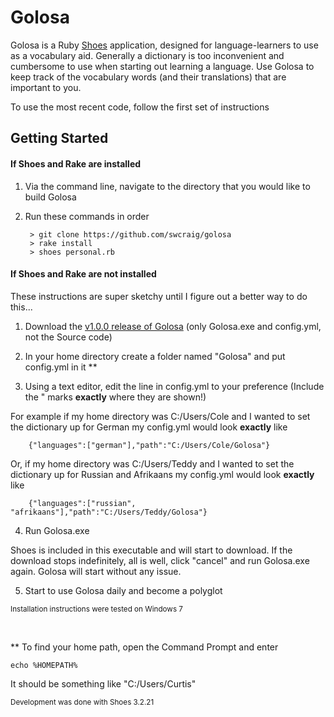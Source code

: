 # Golosa
Golosa is a Ruby [Shoes](http://shoesrb.com/) application, designed for language-learners to use as a vocabulary aid. Generally a dictionary is too inconvenient and cumbersome to use when starting out learning a language. Use Golosa to keep track of the vocabulary words (and their translations) that are important to you.

To use the most recent code, follow the first set of instructions

## Getting Started

#### If Shoes and Rake are installed

1. Via the command line, navigate to the directory that you would like to build Golosa

2. Run these commands in order

        > git clone https://github.com/swcraig/golosa
        > rake install
        > shoes personal.rb

#### If Shoes and Rake are not installed
These instructions are super sketchy until I figure out a better way to do this...

1. Download the [v1.0.0 release of Golosa](https://github.com/swcraig/golosa/releases/tag/v1.0.0) (only Golosa.exe and config.yml, not the Source code)

2. In your home directory create a folder named "Golosa" and put config.yml in it **

3. Using a text editor, edit the line in config.yml to your preference (Include the " marks <strong>exactly</strong> where they are shown!)

  For example if my home directory was C:/Users/Cole and I wanted to set the dictionary up for German my config.yml would look <strong>exactly</strong> like

        {"languages":["german"],"path":"C:/Users/Cole/Golosa"}

  Or, if my home directory was C:/Users/Teddy and I wanted to set the dictionary up for Russian and Afrikaans my config.yml would look <strong>exactly</strong> like

        {"languages":["russian", "afrikaans"],"path":"C:/Users/Teddy/Golosa"}

4. Run Golosa.exe

  Shoes is included in this executable and will start to download.  If the download stops indefinitely, all is well, click "cancel" and run Golosa.exe again. Golosa will start without any issue.

5. Start to use Golosa daily and become a polyglot

<sub>Installation instructions were tested on Windows 7</sub>  

<br>

** To find your home path, open the Command Prompt and enter

    echo %HOMEPATH%

It should be something like "C:/Users/Curtis"

<sub>Development was done with Shoes 3.2.21</sub>
